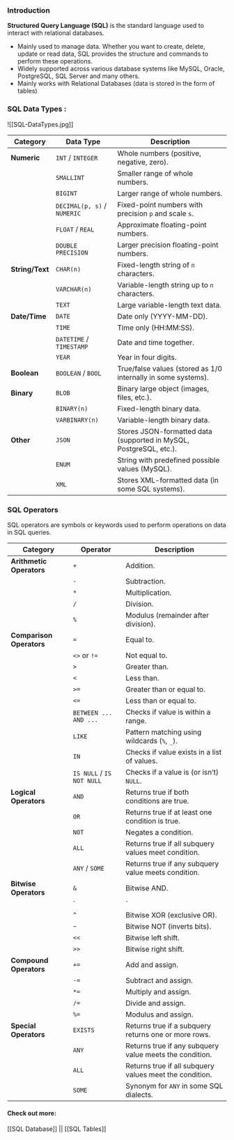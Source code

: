 ### Introduction

**Structured Query Language (SQL)**  is the standard language used to interact with relational databases.

- Mainly used to manage data. Whether you want to create, delete, update or read data, SQL provides the structure and commands to perform these operations.
- Widely supported across various database systems like MySQL, Oracle, PostgreSQL, SQL Server and many others.
- Mainly works with Relational Databases (data is stored in the form of tables)
### SQL Data Types :

![[SQL-DataTypes.jpg]]


| **Category**    | **Data Type**               | **Description**                                                    |
| --------------- | --------------------------- | ------------------------------------------------------------------ |
| **Numeric**     | `INT` / `INTEGER`           | Whole numbers (positive, negative, zero).                          |
|                 | `SMALLINT`                  | Smaller range of whole numbers.                                    |
|                 | `BIGINT`                    | Larger range of whole numbers.                                     |
|                 | `DECIMAL(p, s)` / `NUMERIC` | Fixed-point numbers with precision `p` and scale `s`.              |
|                 | `FLOAT` / `REAL`            | Approximate floating-point numbers.                                |
|                 | `DOUBLE PRECISION`          | Larger precision floating-point numbers.                           |
| **String/Text** | `CHAR(n)`                   | Fixed-length string of `n` characters.                             |
|                 | `VARCHAR(n)`                | Variable-length string up to `n` characters.                       |
|                 | `TEXT`                      | Large variable-length text data.                                   |
| **Date/Time**   | `DATE`                      | Date only (YYYY-MM-DD).                                            |
|                 | `TIME`                      | Time only (HH:MM:SS).                                              |
|                 | `DATETIME` / `TIMESTAMP`    | Date and time together.                                            |
|                 | `YEAR`                      | Year in four digits.                                               |
| **Boolean**     | `BOOLEAN` / `BOOL`          | True/false values (stored as 1/0 internally in some systems).      |
| **Binary**      | `BLOB`                      | Binary large object (images, files, etc.).                         |
|                 | `BINARY(n)`                 | Fixed-length binary data.                                          |
|                 | `VARBINARY(n)`              | Variable-length binary data.                                       |
| **Other**       | `JSON`                      | Stores JSON-formatted data (supported in MySQL, PostgreSQL, etc.). |
|                 | `ENUM`                      | String with predefined possible values (MySQL).                    |
|                 | `XML`                       | Stores XML-formatted data (in some SQL systems).                   |

### SQL Operators

SQL operators are symbols or keywords used to perform operations on data in SQL queries.


| **Category**             | **Operator**              | **Description**                                         |
| ------------------------ | ------------------------- | ------------------------------------------------------- |
| **Arithmetic Operators** | `+`                       | Addition.                                               |
|                          | `-`                       | Subtraction.                                            |
|                          | `*`                       | Multiplication.                                         |
|                          | `/`                       | Division.                                               |
|                          | `%`                       | Modulus (remainder after division).                     |
| **Comparison Operators** | `=`                       | Equal to.                                               |
|                          | `<>` or `!=`              | Not equal to.                                           |
|                          | `>`                       | Greater than.                                           |
|                          | `<`                       | Less than.                                              |
|                          | `>=`                      | Greater than or equal to.                               |
|                          | `<=`                      | Less than or equal to.                                  |
|                          | `BETWEEN ... AND ...`     | Checks if value is within a range.                      |
|                          | `LIKE`                    | Pattern matching using wildcards (`%`, `_`).            |
|                          | `IN`                      | Checks if value exists in a list of values.             |
|                          | `IS NULL` / `IS NOT NULL` | Checks if a value is (or isn’t) `NULL`.                 |
| **Logical Operators**    | `AND`                     | Returns true if both conditions are true.               |
|                          | `OR`                      | Returns true if at least one condition is true.         |
|                          | `NOT`                     | Negates a condition.                                    |
|                          | `ALL`                     | Returns true if all subquery values meet condition.     |
|                          | `ANY` / `SOME`            | Returns true if any subquery value meets condition.     |
| **Bitwise Operators**    | `&`                       | Bitwise AND.                                            |
|                          | `                         | `                                                       |
|                          | `^`                       | Bitwise XOR (exclusive OR).                             |
|                          | `~`                       | Bitwise NOT (inverts bits).                             |
|                          | `<<`                      | Bitwise left shift.                                     |
|                          | `>>`                      | Bitwise right shift.                                    |
| **Compound Operators**   | `+=`                      | Add and assign.                                         |
|                          | `-=`                      | Subtract and assign.                                    |
|                          | `*=`                      | Multiply and assign.                                    |
|                          | `/=`                      | Divide and assign.                                      |
|                          | `%=`                      | Modulus and assign.                                     |
| **Special Operators**    | `EXISTS`                  | Returns true if a subquery returns one or more rows.    |
|                          | `ANY`                     | Returns true if any subquery value meets the condition. |
|                          | `ALL`                     | Returns true if all subquery values meet the condition. |
|                          | `SOME`                    | Synonym for `ANY` in some SQL dialects.                 |

#### Check out more:
[[SQL Database]] || [[SQL Tables]]